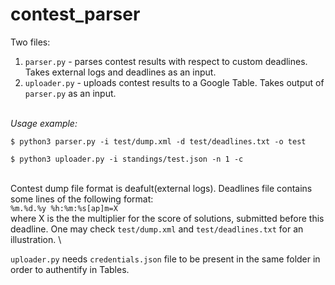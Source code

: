 # contest_parser

Two files:
1. `parser.py` - parses contest results with respect to custom deadlines. Takes external logs and deadlines as an input.
2. `uploader.py` - uploads contest results to a Google Table. Takes output of `parser.py` as an input.

\
*Usage example:*

`$ python3 parser.py -i test/dump.xml -d test/deadlines.txt -o test`

`$ python3 uploader.py -i standings/test.json -n 1 -c`

\
Contest dump file format is deafult(external logs). Deadlines file contains some lines of the following format:
\
`%m.%d.%y %h:%m:%s[ap]m=X`\
where X is the the multiplier for the score of solutions, submitted before this deadline. One may check `test/dump.xml` and `test/deadlines.txt` for an illustration.
\

`uploader.py` needs `credentials.json` file to be present in the same folder in order to authentify in Tables.


